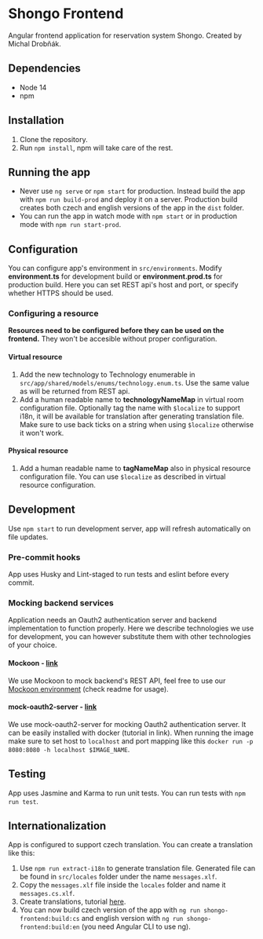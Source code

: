 # Shongo Frontend

Angular frontend application for reservation system Shongo. Created by Michal Drobňák.

## Dependencies

- Node 14
- npm

## Installation

1. Clone the repository.
2. Run `npm install`, npm will take care of the rest.

## Running the app

- Never use `ng serve` or `npm start` for production. Instead build the app with `npm run build-prod` and deploy it on a server. Production build creates both czech and english versions of the app in the `dist` folder.
- You can run the app in watch mode with `npm start` or in production mode with `npm run start-prod`.

## Configuration

You can configure app's environment in `src/environments`. Modify **environment.ts** for development build or **environment.prod.ts** for production build. Here you can set REST api's host and port, or specify whether HTTPS should be used.

### Configuring a resource

**Resources need to be configured before they can be used on the frontend.** They won't be accesible without proper configuration.

#### Virtual resource

1. Add the new technology to Technology enumerable in `src/app/shared/models/enums/technology.enum.ts`. Use the same value as will be returned from REST api.
2. Add a human readable name to **technologyNameMap** in virtual room configuration file. Optionally tag the name with `$localize` to support i18n, it will be available for translation after generating translation file. Make sure to use back ticks on a string when using `$localize` otherwise it won't work.

#### Physical resource

1. Add a human readable name to **tagNameMap** also in physical resource configuration file. You can use `$localize` as described in virtual resource configuration.

## Development

Use `npm start` to run development server, app will refresh automatically on file updates.

### Pre-commit hooks

App uses Husky and Lint-staged to run tests and eslint before every commit.

### Mocking backend services

Application needs an Oauth2 authentication server and backend implementation to function properly. Here we describe technologies we use for development, you can however substitute them with other technologies of your choice.

#### Mockoon - [link](https://mockoon.com/)

We use Mockoon to mock backend's REST API, feel free to use our [Mockoon environment](https://github.com/MichalDrobnak/shongo-mockoon) (check readme for usage).

#### mock-oauth2-server - [link](https://github.com/navikt/mock-oauth2-server)

We use mock-oauth2-server for mocking Oauth2 authentication server. It can be easily installed with docker (tutorial in link). When running the image make sure to set host to `localhost` and port mapping like this `docker run -p 8080:8080 -h localhost $IMAGE_NAME`.

## Testing

App uses Jasmine and Karma to run unit tests. You can run tests with `npm run test`.

## Internationalization

App is configured to support czech translation. You can create a translation like this:

1. Use `npm run extract-i18n` to generate translation file. Generated file can be found in `src/locales` folder under the name `messages.xlf`.
2. Copy the `messages.xlf` file inside the `locales` folder and name it `messages.cs.xlf`.
3. Create translations, tutorial [here](https://angular.io/guide/i18n-common-translation-files).
4. You can now build czech version of the app with `ng run shongo-frontend:build:cs` and english version with `ng run shongo-frontend:build:en` (you need Angular CLI to use ng). 
